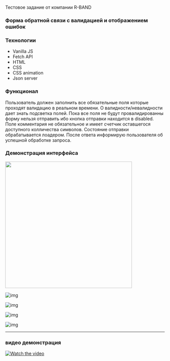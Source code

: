 Тестовое задание от компании R-BAND

### Форма обратной связи с валидацией и отображением ошибок

### Технологии 
- Vanilla JS
- Fetch API
- HTML
- CSS
- CSS animation
- Json server

### Функционал 
Пользователь должен заполнить все обязательные поля которые проходят валидацию в реальном времени. О валидности/невалидности дает знать подсветка полей. Пока все поля не будут провалидированны форму нельзя отправить ибо кнопка отправки находится в disabled. Поле комментария не обязательное и имеет счетчик оставшегося доступного колличества символов. Состояние отправки обрабатывается лоадером. После ответа информирую пользователя об успешной обработке запроса. 

### Демонстрация интерфейса

<img src="https://github.com/xkochevnikx/formDataProject/blob/master/img/%D0%A1%D0%BD%D0%B8%D0%BC%D0%BE%D0%BA%20%D1%8D%D0%BA%D1%80%D0%B0%D0%BD%D0%B0%202023-08-23%20%D0%B2%2012.42.36.png" width="400"/>


![img](https://github.com/xkochevnikx/formDataProject/blob/master/img/%D0%A1%D0%BD%D0%B8%D0%BC%D0%BE%D0%BA%20%D1%8D%D0%BA%D1%80%D0%B0%D0%BD%D0%B0%202023-08-23%20%D0%B2%2012.42.36.png)

![img](https://github.com/xkochevnikx/formDataProject/blob/master/img/%D0%A1%D0%BD%D0%B8%D0%BC%D0%BE%D0%BA%20%D1%8D%D0%BA%D1%80%D0%B0%D0%BD%D0%B0%202023-08-23%20%D0%B2%2012.43.30.png)

![img](https://github.com/xkochevnikx/formDataProject/blob/master/img/%D0%A1%D0%BD%D0%B8%D0%BC%D0%BE%D0%BA%20%D1%8D%D0%BA%D1%80%D0%B0%D0%BD%D0%B0%202023-08-23%20%D0%B2%2012.44.27.png)

![img](https://github.com/xkochevnikx/formDataProject/blob/master/img/%D0%A1%D0%BD%D0%B8%D0%BC%D0%BE%D0%BA%20%D1%8D%D0%BA%D1%80%D0%B0%D0%BD%D0%B0%202023-08-23%20%D0%B2%2012.45.07.png)

---
### видео демонстрация
[![Watch the video](https://github.com/xkochevnikx/formDataProject/blob/master/img/%D0%A1%D0%BD%D0%B8%D0%BC%D0%BE%D0%BA%20%D1%8D%D0%BA%D1%80%D0%B0%D0%BD%D0%B0%202023-08-23%20%D0%B2%2015.12.47.png)](https://www.youtube.com/watch?v=bVcPdWl8ZL8)


